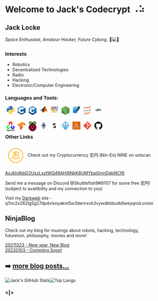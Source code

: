 # Welcome to Jack's Codecrypt ⠠⠵
## Jack Locke
*Space Enthusiast, Amateur Hacker, Future Cyborg.* 🚀💻🤖

### Interests
- Robotics
- Decentralized Technologies
- Radio
- Hacking
- Electronic/Computer Engineering 

### Languages and Tools:

<img align="left" alt="Python" width="26px" src="https://raw.githubusercontent.com/ninjajoe9/ninjajoe9/main/logos/Python.png" style="vertical-align:middle;margin:0px 5px" />  
<img align="left" alt="C" width="26px" src="https://raw.githubusercontent.com/ninjajoe9/ninjajoe9/main/logos/c.png" style="vertical-align:middle;margin:0px 5px" />  
<img align="left" alt="C++" width="26px" src="https://raw.githubusercontent.com/ninjajoe9/ninjajoe9/main/logos/cpp.png" style="vertical-align:middle;margin:0px 5px" />   
<img align="left" alt="MATLAB" width="26px" src="https://raw.githubusercontent.com/ninjajoe9/ninjajoe9/main/logos/matlab.png" style="vertical-align:middle;margin:0px 5px" />
<img align="left" alt="web-dev" width="26px" src="https://raw.githubusercontent.com/ninjajoe9/ninjajoe9/main/logos/html-css-js.png" style="vertical-align:middle;margin:0px 5px" />
<img align="left" alt="Node.js" width="26px" src="https://raw.githubusercontent.com/ninjajoe9/ninjajoe9/main/logos/node.png" style="vertical-align:middle;margin:0px 5px" />     
<img align="left" alt="SQLite" width="26px" src="https://raw.githubusercontent.com/ninjajoe9/ninjajoe9/main/logos/sqlite.png" style="vertical-align:middle;margin:0px 5px" />  
<img align="left" alt="Jupyter Notebooks" width="26px" src="https://raw.githubusercontent.com/ninjajoe9/ninjajoe9/main/logos/jupyter.svg.png" style="vertical-align:middle;margin:0px 5px" />
<img align="left" alt="LoRa Radio" width="26px" src="https://raw.githubusercontent.com/ninjajoe9/ninjajoe9/main/logos/lora.png" style="vertical-align:middle;margin:0px 5px" /> 
<br />
<br />
<br />
<img align="left" alt="OpenCV" width="26px" src="https://raw.githubusercontent.com/ninjajoe9/ninjajoe9/main/logos/opencv.svg.png" style="vertical-align:middle;margin:0px 5px" />  
<img align="left" alt="TensorFlow" width="26px" src="https://raw.githubusercontent.com/ninjajoe9/ninjajoe9/main/logos/Tensorflow_logo.svg.png" style="vertical-align:middle;margin:0px 5px" />  
<img align="left" alt="Raspberry Pi" width="26px" src="https://raw.githubusercontent.com/ninjajoe9/ninjajoe9/main/logos/RPi-Logo-Reg-SCREEN.png" style="vertical-align:middle;margin:0px 5px" />
<img align="left" alt="Etherum" width="26px" src="https://raw.githubusercontent.com/ninjajoe9/ninjajoe9/main/logos/ethereum.png" style="vertical-align:middle;margin:0px 5px" />  
<img align="left" alt="Solidity" width="26px" src="https://raw.githubusercontent.com/ninjajoe9/ninjajoe9/main/logos/logo.svg" style="vertical-align:middle;margin:0px 5px" />  
<img align="left" alt="AWS IOT" width="26px" src="https://raw.githubusercontent.com/ninjajoe9/ninjajoe9/main/logos/awsiot.png" style="vertical-align:middle;margin:0px 5px"/>
<img align="left" alt="AWS Lambda" width="26px" src="https://raw.githubusercontent.com/ninjajoe9/ninjajoe9/main/logos/lambda.png" style="vertical-align:middle;margin:0px 5px" />  
<img align="left" alt="git" width="26px" src="https://raw.githubusercontent.com/ninjajoe9/ninjajoe9/main/logos/git.png" style="vertical-align:middle;margin:0px 5px" /> 
<img align="left" alt="github" width="26px" src="https://raw.githubusercontent.com/ninjajoe9/ninjajoe9/main/logos/github.png" style="vertical-align:middle;margin:0px 5px" /> 

<br />

### Other Links
<img src="https://raw.githubusercontent.com/ninjajoe9/crypto/main/logo.png" alt="Nin-En Logo" width="50" style="vertical-align:middle;margin:10px 10px"/> 
Check out my Cryptocurrency 忍円 (Nin-En) NINE on solscan

[AsJkh4kbD2UszLxztWQ49AHj6NkK8UMYbpGmnDdpNCf6](https://solscan.io/token/AsJkh4kbD2UszLxztWQ49AHj6NkK8UMYbpGmnDdpNCf6)

Send me a message on Discord @Skuttlefish9#9707 for some free 忍円! 
(subject to availibility and my connection to you)

Visit my [Darkweb](q7nc2x262lg5g27dp4vlxnyakm5w3denrxvk3vywdkldoulk6weyqnid.onion) site - q7nc2x262lg5g27dp4vlxnyakm5w3denrxvk3vywdkldoulk6weyqnid.onion

## NinjaBlog

Check out my blog for musings about robots, hacking, technology, futureism, philosophy, movies and more!

[20211223 - New year, New Blog](https://ninjajoe9.github.io/2021/12/23/new-year-new-blog.html)
<br />
[20220103 - Comming Soon!](https://ninjajoe9.github.io/2022/01/03/comming-soon.html) 

➡️ [more blog posts...](https://ninjajoe9.github.io/)
---

<img align="left" alt="Jack's GitHub Stats" src="https://github-readme-stats.vercel.app/api?username=ninjajoe9&show_icons=true&theme=dark" />

![Top Langs](https://github-readme-stats.vercel.app/api/top-langs/?username=ninjajoe9&theme=dark&hide=java)


### <\|>
